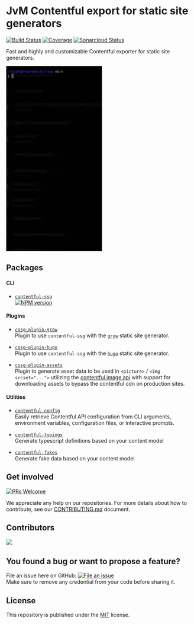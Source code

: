 # JvM Contentful export for static site generators


[![Build Status][ci-image]][ci-url] [![Coverage][coveralls-image]][coveralls-url] [![Sonarcloud Status][sonarcloud-image]][sonarcloud-url]

Fast and highly and customizable Contentful exporter for static site generators.

![gif](https://github.com/jungvonmatt/contentful-ssg/blob/main/demo.gif?raw=true)

## Packages

#### CLI 
- [`contentful-ssg`](packages/contentful-ssg)\
  [![NPM version][contentful-ssg-npm-image]][contentful-ssg-npm-url]

#### Plugins

- [`cssg-plugin-grow`](packages/cssg-plugin-grow)\
  Plugin to use `contentful-ssg` with the [`grow`](https://grow.io/) static site generator.

- [`cssg-plugin-hugo`](packages/cssg-plugin-hugo)\
  Plugin to use `contentful-ssg` with the [`hugo`](https://gohugo.io/) static site generator.

- [`cssg-plugin-assets`](packages/cssg-plugin-assets)\
  Plugin to generate asset data to be used in `<picture>` / `<img srcset="...">` utilizing the [contentful image api](https://www.contentful.com/developers/docs/references/images-api/) with support for downloading assets to bypass the contentful cdn on production sites.

#### Utilities
- [`contentful-config`](packages/contentful-config)\
  Easily retrieve Contentful API configuration from CLI arguments, environment variables, configuration files, or interactive prompts.
  
- [`contentful-typings`](packages/contentful-typings)\
  Generate typescript definitions based on your content model
  
- [`contentful-fakes`](packages/contentful-fakes)\
  Generate fake data based on your content model


## Get involved

[![PRs Welcome](https://img.shields.io/badge/PRs-welcome-brightgreen.svg?maxAge=31557600)](http://makeapullrequest.com)

We appreciate any help on our repositories. For more details about how to
contribute, see our [CONTRIBUTING.md](CONTRIBUTING.md)
document.

## Contributors
<a href="https://github.com/jungvonmatt/contentful-ssg/graphs/contributors">
  <img src="https://contrib.rocks/image?repo=jungvonmatt/contentful-ssg" />
</a>


## You found a bug or want to propose a feature?

File an issue here on GitHub: [![File an issue](https://img.shields.io/badge/-Create%20Issue-6cc644.svg?logo=github&maxAge=31557600)](https://github.com/jungvonmatt/contentful-ssg/issues/new)\
Make sure to remove any credential from your code before sharing it.

## License

This repository is published under the [MIT](LICENSE) license.

[contentful-ssg-npm-url]: https://www.npmjs.com/package/@jungvonmatt/contentful-ssg
[contentful-ssg-npm-image]: https://img.shields.io/npm/v/@jungvonmatt/contentful-ssg.svg
[contentful-config-npm-url]: https://www.npmjs.com/package/@jungvonmatt/contentful-config
[contentful-config-npm-image]: https://img.shields.io/npm/v/@jungvonmatt/contentful-config.svg
[contentful-typings-npm-url]: https://www.npmjs.com/package/@jungvonmatt/contentful-typings
[contentful-typings-npm-image]: https://img.shields.io/npm/v/@jungvonmatt/contentful-typings.svg
[contentful-fakes-npm-url]: https://www.npmjs.com/package/@jungvonmatt/contentful-fakes
[contentful-fakes-npm-image]: https://img.shields.io/npm/v/@jungvonmatt/contentful-fakes.svg
[cssg-plugin-grow-npm-url]: https://www.npmjs.com/package/@jungvonmatt/cssg-plugin-grow
[cssg-plugin-grow-npm-image]: https://img.shields.io/npm/v/@jungvonmatt/cssg-plugin-grow.svg
[cssg-plugin-hugo-npm-url]: https://www.npmjs.com/package/@jungvonmatt/cssg-plugin-hugo
[cssg-plugin-hugo-npm-image]: https://img.shields.io/npm/v/@jungvonmatt/cssg-plugin-hugo.svg
[cssg-plugin-assets-npm-url]: https://www.npmjs.com/package/@jungvonmatt/cssg-plugin-assets
[cssg-plugin-assets-npm-image]: https://img.shields.io/npm/v/@jungvonmatt/cssg-plugin-assets.svg
[ci-url]: https://github.com/jungvonmatt/contentful-ssg/actions?workflow=Tests
[ci-image]: https://github.com/jungvonmatt/contentful-ssg/workflows/Tests/badge.svg
[coveralls-url]: https://coveralls.io/github/jungvonmatt/contentful-ssg?branch=main
[coveralls-image]: https://img.shields.io/coveralls/github/jungvonmatt/contentful-ssg/main.svg
[sonarcloud-url]: https://sonarcloud.io/dashboard?id=jungvonmatt_contentful-ssg
[sonarcloud-image]: https://sonarcloud.io/api/project_badges/measure?project=jungvonmatt_contentful-ssg&metric=alert_status

